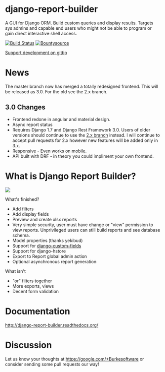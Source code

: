 django-report-builder
=====================

A GUI for Django ORM. Build custom queries and display results. 
Targets sys admins and capable end users who might not be able to program or gain direct interactive shell access.

[![Build Status](https://travis-ci.org/burke-software/django-report-builder.png?branch=master)](https://travis-ci.org/burke-software/django-report-builder) [![Bountysource](https://www.bountysource.com/badge/tracker?tracker_id=314767)](https://www.bountysource.com/trackers/314767-burke-software-django-report-builder?utm_source=314767&utm_medium=shield&utm_campaign=TRACKER_BADGE)

[Support development on gittip](www.gittip.com/bufke)

# News

The master branch now has merged a totally redesigned frontend. This will be released as 3.0. 
For the old see the 2.x branch.

## 3.0 Changes

- Frontend redone in angular and material design.
- Async report status
- Requires Django 1.7 and Django Rest Framework 3.0. Users of older versions should continue to use the [2.x branch](https://github.com/burke-software/django-report-builder/tree/2.x) instead. I will continue to accept pull requests for 2.x however new features will be added only in 3.x.
- Responsive - Even works on mobile.
- API built with DRF - in theory you could impliment your own frontend.

# What is Django Report Builder?

![](https://raw.github.com/burke-software/django-report-builder/master/screenshots/reportbuilderscreen.png)

What's finished?
- Add filters
- Add display fields
- Preview and create xlsx reports
- Very simple security, user must have change or "view" permission to view 
reports. Unprivileged users can still build reports and see database schema.
- Model properties (thanks yekibud)
- Support for [django-custom-fields](https://github.com/burke-software/django-custom-field)
- Support for django-hstore
- Export to Report global admin action
- Optional asynchronous report generation

What isn't
- "or" filters together
- More exports, views
- Decent form validation

# Documentation

http://django-report-builder.readthedocs.org/

# Discussion

Let us know your thoughts at https://google.com/+Burkesoftware or consider sending some pull requests our way!

